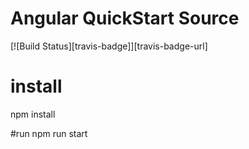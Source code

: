 # Angular QuickStart Source
[![Build Status][travis-badge]][travis-badge-url]

# install
npm install

#run
npm run start